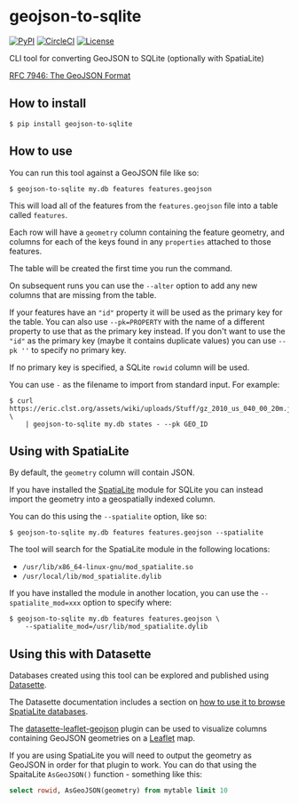 # geojson-to-sqlite

[![PyPI](https://img.shields.io/pypi/v/geojson-to-sqlite.svg)](https://pypi.org/project/geojson-to-sqlite/)
[![CircleCI](https://circleci.com/gh/simonw/geojson-to-sqlite.svg?style=svg)](https://circleci.com/gh/simonw/geojson-to-sqlite)
[![License](https://img.shields.io/badge/license-Apache%202.0-blue.svg)](https://github.com/simonw/geojson-to-sqlite/blob/master/LICENSE)

CLI tool for converting GeoJSON to SQLite (optionally with SpatiaLite)

[RFC 7946: The GeoJSON Format](https://tools.ietf.org/html/rfc7946)

## How to install

    $ pip install geojson-to-sqlite

## How to use

You can run this tool against a GeoJSON file like so:

    $ geojson-to-sqlite my.db features features.geojson

This will load all of the features from the `features.geojson` file into a table called `features`.

Each row will have a `geometry` column containing the feature geometry, and columns for each of the keys found in any `properties` attached to those features.

The table will be created the first time you run the command.

On subsequent runs you can use the `--alter` option to add any new columns that are missing from the table.

If your features have an `"id"` property it will be used as the primary key for the table. You can also use `--pk=PROPERTY` with the name of a different property to use that as the primary key instead. If you don't want to use the `"id"` as the primary key (maybe it contains duplicate values) you can use `--pk ''` to specify no primary key.

If no primary key is specified, a SQLite `rowid` column will be used.

You can use `-` as the filename to import from standard input. For example:

    $ curl https://eric.clst.org/assets/wiki/uploads/Stuff/gz_2010_us_040_00_20m.json \
        | geojson-to-sqlite my.db states - --pk GEO_ID

## Using with SpatiaLite

By default, the `geometry` column will contain JSON.

If you have installed the [SpatiaLite](https://www.gaia-gis.it/fossil/libspatialite/index) module for SQLite you can instead import the geometry into a geospatially indexed column.

You can do this using the `--spatialite` option, like so:

    $ geojson-to-sqlite my.db features features.geojson --spatialite

The tool will search for the SpatiaLite module in the following locations:

- `/usr/lib/x86_64-linux-gnu/mod_spatialite.so`
- `/usr/local/lib/mod_spatialite.dylib`

If you have installed the module in another location, you can use the `--spatialite_mod=xxx` option to specify where:

    $ geojson-to-sqlite my.db features features.geojson \
        --spatialite_mod=/usr/lib/mod_spatialite.dylib

## Using this with Datasette

Databases created using this tool can be explored and published using [Datasette](https://datasette.readthedocs.io/).

The Datasette documentation includes a section on [how to use it to browse SpatiaLite databases](https://datasette.readthedocs.io/en/stable/spatialite.html).

The [datasette-leaflet-geojson](https://github.com/simonw/datasette-leaflet-geojson) plugin can be used to visualize columns containing GeoJSON geometries on a [Leaflet](https://leafletjs.com/) map.

If you are using SpatiaLite you will need to output the geometry as GeoJSON in order for that plugin to work. You can do that using the SpaitaLite `AsGeoJSON()` function - something like this:

```sql
select rowid, AsGeoJSON(geometry) from mytable limit 10
```
